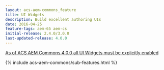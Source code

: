 ```yaml
---
layout: acs-aem-commons_feature
title: UI Widgets
description: Build excellent authoring UIs
date: 2016-04-25
feature-tags: aem-65 aem-cs
initial-release: 2.4.0/3.0.0
last-updated-release: 4.0.0
---
```


<div class="banner--notice">
<a href="/acs-aem-commons/pages/releases/4-0-0.html" target="_blank">As of ACS AEM Commons 4.0.0 all UI Widgets must be explicitly enabled</a>
</div>


{% include acs-aem-commons/sub-features.html %}
